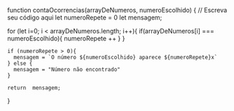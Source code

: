 function contaOcorrencias(arrayDeNumeros, numeroEscolhido) {
  // Escreva seu código aqui
  let numeroRepete = 0
  let mensagem;
  
  for (let i=0; i < arrayDeNumeros.length; i++){
    if(arrayDeNumeros[i] === numeroEscolhido){
      numeroRepete ++
    }
  } 
  
    if (numeroRepete > 0){
      mensagem = `O número ${numeroEscolhido} aparece ${numeroRepete}x`
    } else {
      mensagem = "Número não encontrado"
    }
    
    return  mensagem;
}